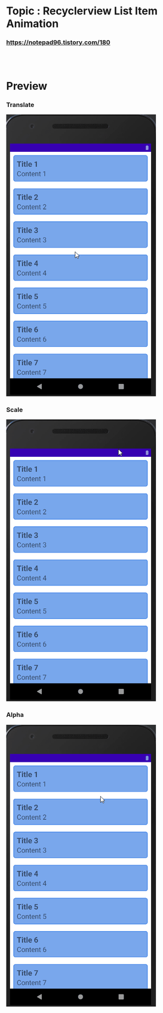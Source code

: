 # Topic : Recyclerview List Item Animation


### https://notepad96.tistory.com/180


<br><br>

# Preview

### Translate
![preview](preview.gif)

### Scale
![preview](preview2.gif)

### Alpha
![preview](preview3.gif)
